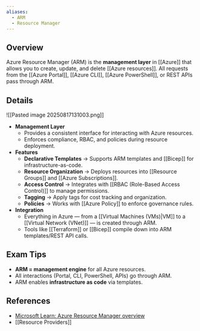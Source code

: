 ```yaml
---
aliases:
  - ARM
  - Resource Manager
---
```


## **Overview**
Azure Resource Manager (ARM) is the **management layer** in [[Azure]] that allows you to create, update, and delete [[Azure resources]]. All requests from the [[Azure Portal]], [[Azure CLI]], [[Azure PowerShell]], or REST APIs pass through ARM.
## **Details**
![[Pasted image 20250817131003.png]]
- **Management Layer**  
	- Provides a consistent interface for interacting with Azure resources.  
	- Enforces compliance, RBAC, and policies during resource deployment.  
- **Features**  
	- **Declarative Templates** → Supports ARM templates and [[Bicep]] for infrastructure-as-code.  
	- **Resource Organization** → Deploys resources into [[Resource Groups]] and [[Azure Subscriptions]].  
	- **Access Control** → Integrates with [[RBAC (Role-Based Access Control)]] to manage permissions.  
	- **Tagging** → Apply tags for cost tracking and organization.  
	- **Policies** → Works with [[Azure Policy]] to enforce governance rules.  
- **Integration**  
	- Everything in Azure — from a [[Virtual Machines (VMs)|VM]] to a [[Virtual Network (VNet)]] — is created through ARM.  
	- Tools like [[Terraform]] or [[Bicep]] compile down into ARM templates/REST API calls.  
## **Exam Tips**
- **ARM = management engine** for all Azure resources.  
- All interactions (Portal, CLI, PowerShell, APIs) go through ARM.  
- ARM enables **infrastructure as code** via templates.  
## **References**
- [Microsoft Learn: Azure Resource Manager overview](https://learn.microsoft.com/en-us/azure/azure-resource-manager/management/overview)  
- [[Resource Providers]] 